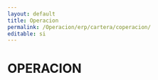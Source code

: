 ```yaml
---
layout: default
title: Operacion
permalink: /Operacion/erp/cartera/coperacion/
editable: si
---
```


# OPERACION

